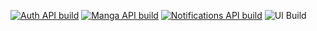 [![Auth API build](https://github.com/maidadur/MyHouseMaido/actions/workflows/auth-api-build.yml/badge.svg)](https://github.com/maidadur/MyHouseMaido/actions/workflows/auth-api-build.yml) [![Manga API build](https://github.com/maidadur/MyHouseMaido/actions/workflows/manga-api-build.yml/badge.svg)](https://github.com/maidadur/MyHouseMaido/actions/workflows/manga-api-build.yml) [![Notifications API build](https://github.com/maidadur/MyHouseMaido/actions/workflows/push-api-build.yml/badge.svg)](https://github.com/maidadur/MyHouseMaido/actions/workflows/push-api-build.yml) ![UI Build](https://github.com/maidadur/MyHouseMaido/workflows/UI/badge.svg)
